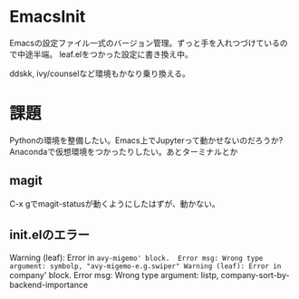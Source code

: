 # EmacsInit
Emacsの設定ファイル一式のバージョン管理。ずっと手を入れつづけているので中途半端。
leaf.elをつかった設定に書き換え中。

ddskk, ivy/counselなど環境もかなり乗り換える。

# 課題
Pythonの環境を整備したい。Emacs上でJupyterって動かせないのだろうか?
Anacondaで仮想環境をつかったりしたい。あとターミナルとか

## magit
C-x gでmagit-statusが動くようにしたはずが、動かない。

## init.elのエラー
Warning (leaf): Error in `avy-migemo' block.  Error msg: Wrong type argument: symbolp, "avy-migemo-e.g.swiper"
Warning (leaf): Error in `company' block.  Error msg: Wrong type argument: listp, company-sort-by-backend-importance
